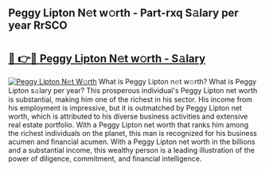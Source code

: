 ## Peggy Lipton N𝚎t w𝚘rth - Part-rxq S𝚊lary per year RrSCO

# <h2><a href="http://gc1t53j.nevu.top/?p=Peggy+Lipton">🔗 👉🔴 Peggy Lipton N𝚎t w𝚘rth - S𝚊lary</a></h2>

[![Peggy Lipton N𝚎t W𝚘rth](https://i.imgur.com/Oavwk0R.jpeg)](http://gc1t53j.nevu.top/?p=Peggy+Lipton)
What is Peggy Lipton n𝚎t w𝚘rth? What is Peggy Lipton s𝚊lary per year?
This prosperous individual's Peggy Lipton net worth is substantial, making him one of the richest in his sector. His income from his employment is impressive, but it is outmatched by Peggy Lipton net worth, which is attributed to his diverse business activities and extensive real estate portfolio. With a Peggy Lipton net worth that ranks him among the richest individuals on the planet, this man is recognized for his business acumen and financial acumen. With a Peggy Lipton net worth in the billions and a substantial income, this wealthy person is a leading illustration of the power of diligence, commitment, and financial intelligence.
